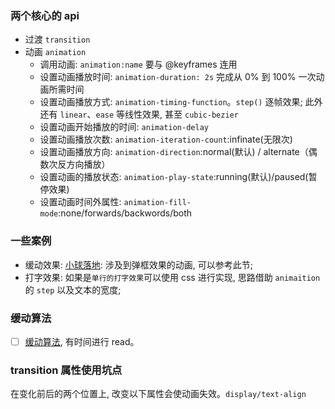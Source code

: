 ### 两个核心的 api

* 过渡 `transition`
* 动画 `animation`
  * 调用动画: `animation:name` 要与 @keyframes 连用
  * 设置动画播放时间: `animation-duration: 2s`   完成从 0% 到 100% 一次动画所需时间
  * 设置动画播放方式: `animation-timing-function`。`step()` 逐帧效果; 此外还有 `linear`、`ease` 等线性效果, 甚至 `cubic-bezier`
  * 设置动画开始播放的时间: `animation-delay`
  * 设置动画播放次数: `animation-iteration-count`:infinate(无限次)
  * 设置动画播放方向: `animation-direction`:normal(默认) / alternate（偶数次反方向播放）
  * 设置动画的播放状态: `animation-play-state`:running(默认)/paused(暂停效果)
  * 设置动画时间外属性: `animation-fill-mode`:none/forwards/backwords/both

### 一些案例

* 缓动效果: [小球落地](https://codepen.io/MuYunyun/pen/EMmNZN): 涉及到弹框效果的动画, 可以参考此节;
* 打字效果: 如果是`单行的打字效果`可以使用 css 进行实现, 思路借助 `animaition` 的 `step` 以及文本的宽度;

### 缓动算法

- [ ] [缓动算法](https://www.zhangxinxu.com/wordpress/2017/01/share-a-animation-algorithm-js/), 有时间进行 read。

### transition 属性使用坑点

在变化前后的两个位置上, 改变以下属性会使动画失效。`display/text-align`